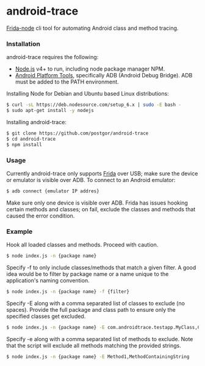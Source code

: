# android-trace
[Frida-node](https://github.com/frida/frida-node) cli tool for automating Android class and method tracing.
### Installation
android-trace requires the following:
* [Node.js](https://nodejs.org/) v4+ to run, including node package manager NPM.
* [Android Platform Tools](https://developer.android.com/studio/releases/platform-tools.html), specifically ADB (Android Debug Bridge). ADB must be added to the PATH environment.

Installing Node for Debian and Ubuntu based Linux distributions:
```sh
$ curl -sL https://deb.nodesource.com/setup_6.x | sudo -E bash -
$ sudo apt-get install -y nodejs
```
Installing android-trace:
```sh
$ git clone https://github.com/postgor/android-trace
$ cd android-trace
$ npm install
```

### Usage
Currently android-trace only supports [Frida](https://www.frida.re/) over USB; make sure the device or emulator is visible over ADB. To connect to an Android emulator:
```sh
$ adb connect {emulator IP addres}
```
Make sure only one device is visible over ADB.
Frida has issues hooking certain methods and classes; on fail, exclude the classes and methods that caused the error condition.

### Example
Hook all loaded classes and methods. Proceed with caution.
```sh
$ node index.js -n {package name}
```
Specify -f to only include classes/methods that match a given filter. A good idea would be to filter by package name or a name unique to the application's naming convention.
```sh
$ node index.js -n {package name} -f {filter}
```
Specify -E along with a comma separated list of classes to exclude (no spaces). Provide the full package and class path to ensure only the specified classes get excluded.
```sh
$ node index.js -n {package name} -E com.androidtrace.testapp.MyClass,ClassesContainingString
```
Specify -e along with a comma separated list of methods to exclude. Note that the script will exclude all methods matching the provided strings.
```sh
$ node index.js -n {package name} -E Method1,MethodContainingString
```
